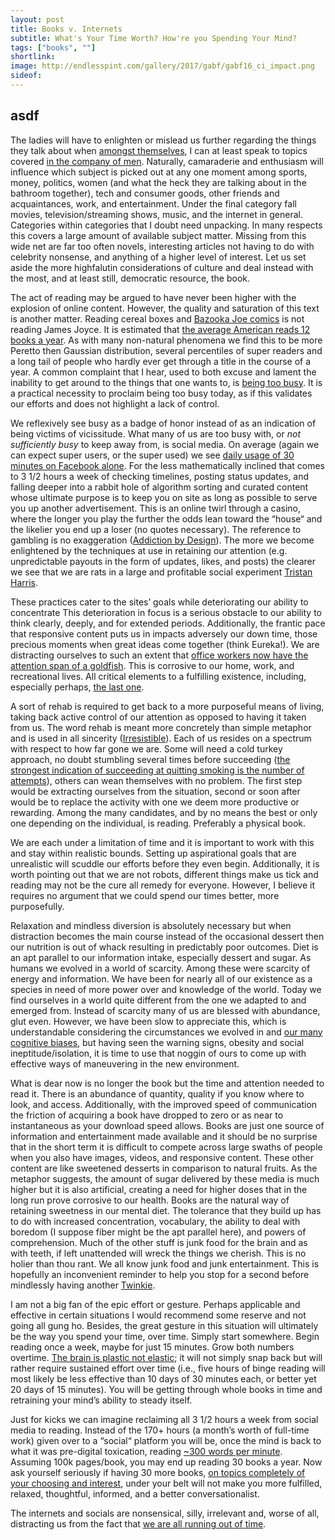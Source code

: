 ```yaml
---
layout: post
title: Books v. Internets
subtitle: What's Your Time Worth? How're you Spending Your Mind?
tags: ["books", ""]
shortlink: 
image: http://endlesspint.com/gallery/2017/gabf/gabf16_ci_impact.png
sideof: 
---
```



## asdf

The ladies will have to enlighten or mislead us further regarding the things they talk about when [amongst themselves](https://youtu.be/tIrOGH3MUw0), I can at least speak to topics covered [in the company of men](http://www.imdb.com/title/tt0119361/). Naturally, camaraderie and enthusiasm will influence which subject is picked out at any one moment among sports, money, politics, women (and what the heck they are talking about in the bathroom together), tech and consumer goods, other friends and acquaintances, work, and entertainment. Under the final category fall movies, television/streaming shows, music, and the internet in general. Categories within categories that I doubt need unpacking. In many respects this covers a large amount of available subject matter. Missing from this wide net are far too often novels, interesting articles not having to do with celebrity nonsense, and anything of a higher level of interest. Let us set aside the more highfalutin considerations of culture and deal instead with the most, and at least still, democratic resource, the book.

The act of reading may be argued to have never been higher with the explosion of online content. However, the quality and saturation of this text is another matter. Reading cereal boxes and [Bazooka Joe comics](http://www.bazookajoecomics.com/) is not reading James Joyce. It is estimated that [the average American reads 12 books a year](http://www.pewinternet.org/2016/09/01/book-reading-2016-appendix-a/). As with many non-natural phenomena we find this to be more Peretto then Gaussian distribution, several percentiles of super readers and a long tail of people who hardly ever get through a title in the course of a year. A common complaint that I hear, used to both excuse and lament the inability to get around to the things that one wants to, is [being too busy](https://www.youtube.com/watch?v=WWyV_GaH7K0). It is a practical necessity to proclaim being too busy today, as if this validates our efforts and does not highlight a lack of control. 

We reflexively see busy as a badge of honor instead of as an indication of being victims of vicissitude. What many of us are too busy with, or _not sufficiently busy_ to keep away from, is social media. On average (again we can expect super users, or the super used) we see [daily usage of 30 minutes on Facebook alone](https://www.ted.com/talks/adam_alter_why_our_screens_make_us_less_happy#t-287047). For the less mathematically inclined that comes to 3 1/2 hours a week of checking timelines, posting status updates, and falling deeper into a rabbit hole of algorithm sorting and curated content whose ultimate purpose is to keep you on site as long as possible to serve you up another advertisement. This is an online twirl through a casino, where the longer you play the further the odds lean toward the “house“ and the likelier you end up a loser (no quotes necessary). The reference to gambling is no exaggeration ([Addiction by Design](https://press.princeton.edu/titles/9156.html)). The more we become enlightened by the techniques at use in retaining our attention (e.g. unpredictable payouts in the form of updates, likes, and posts) the clearer we see that we are rats in a large and profitable social experiment [Tristan Harris](http://www.tristanharris.com/essays/).  

These practices cater to the sites’ goals while deteriorating our ability to concentrate This deterioration in focus is a serious obstacle to our ability to think clearly, deeply, and for extended periods. Additionally, the frantic pace that responsive content puts us in impacts adversely our down time, those precious moments when great ideas come together (think Eureka!). We are distracting ourselves to such an extent that [office workers now have the attention span of a goldfish](http://time.com/3858309/attention-spans-goldfish/). This is corrosive to our home, work, and recreational lives. All critical elements to a fulfilling existence, including, especially perhaps, [the last one](http://www.zpub.com/notes/idle.html).

A sort of rehab is required to get back to a more purposeful means of living, taking back active control of our attention as opposed to having it taken from us. The word rehab is meant more concretely than simple metaphor and is used in all sincerity ([Irresistible](http://adamalterauthor.com/irresistible/)). Each of us resides on a spectrum with respect to how far gone we are. Some will need a cold turkey approach, no doubt stumbling several times before succeeding ([the strongest indication of succeeding at quitting smoking is the number of attempts](https://www.healthline.com/health-news/quitting-smoking-expect-failure-before-you-succeed#5)), others can wean themselves with no problem. The first step would be extracting ourselves from the situation, second or soon after would be to replace the activity with one we deem more productive or rewarding. Among the many candidates, and by no means the best or only one depending on the individual, is reading. Preferably a physical book.

We are each under a limitation of time and it is important to work with this and stay within realistic bounds. Setting up aspirational goals that are unrealistic will scuddle our efforts before they even begin. Additionally, it is worth pointing out that we are not robots, different things make us tick and reading may not be the cure all remedy for everyone. However, I believe it requires no argument that we could spend our times better, more purposefully. 

Relaxation and mindless diversion is absolutely necessary but when distraction becomes the main course instead of the occasional dessert then our nutrition is out of whack resulting in predictably poor outcomes. Diet is an apt parallel to our information intake, especially dessert and sugar. As humans we evolved in a world of scarcity. Among these were scarcity of energy and information. We have been for nearly all of our existence as a species in need of more power over and knowledge of the world. Today we find ourselves in a world quite different from the one we adapted to and emerged from. Instead of scarcity many of us are blessed with abundance, glut even. However, we have been slow to appreciate this, which is understandable considering the circumstances we evolved in and [our many cognitive biases](https://en.wikipedia.org/wiki/List_of_cognitive_biases), but having seen the warning signs, obesity and social ineptitude/isolation, it is time to use that noggin of ours to come up with effective ways of maneuvering in the new environment.

What is dear now is no longer the book but the time and attention needed to read it. There is an abundance of quantity, quality if you know where to look, and access. Additionally, with the improved speed of communication the friction of acquiring a book have dropped to zero or as near to instantaneous as your download speed allows. Books are just one source of information and entertainment made available and it should be no surprise that in the short term it is difficult to compete across large swaths of people when you also have images, videos, and responsive content. These other content are like sweetened desserts in comparison to natural fruits. As the metaphor suggests, the amount of sugar delivered by these media is much higher but it is also artificial, creating a need for higher doses that in the long run prove corrosive to our health. Books are the natural way of retaining sweetness in our mental diet. The tolerance that they build up has to do with increased concentration, vocabulary, the ability to deal with boredom (I suppose fiber might be the apt parallel here), and powers of comprehension. Much of the other stuff is junk food for the brain and as with teeth, if left unattended will wreck the things we cherish. This is no holier than thou rant. We all know junk food and junk entertainment. This is hopefully an inconvenient reminder to help you stop for a second before mindlessly having another [Twinkie](https://youtu.be/Px-CBHd0miI).

I am not a big fan of the epic effort or gesture. Perhaps applicable and effective in certain situations I would recommend some reserve and not going all gung ho. Besides, the great gesture in this situation will ultimately be the way you spend your time, over time. Simply start somewhere. Begin reading once a week, maybe for just 15 minutes. Grow both numbers overtime. [The brain is plastic not elastic](http://www.begin2dig.com/2009/06/plastic-vs-elastic-when-talking-about.html); it will not simply snap back but will rather require sustained effort over time (i.e., five hours of binge reading will most likely be less effective than 10 days of 30 minutes each, or better yet 20 days of 15 minutes). You will be getting through whole books in time and retraining your mind’s ability to steady itself.

Just for kicks we can imagine reclaiming all 3 1/2 hours a week from social media to reading. Instead of the 170+ hours (a month’s worth of full-time work) given over to a “social“ platform you will be, once the mind is back to what it was pre-digital toxication, reading [~300 words per minute](https://www.forbes.com/sites/brettnelson/2012/06/04/do-you-read-fast-enough-to-be-successful/?ref=pcrorganicgglunkwn&prid=pcseogglunkwn#37dee260462e). Assuming 100k pages/book, you may end up reading 30 books a year. Now ask yourself seriously if having 30 more books, [on topics completely of your choosing and interest](https://www.personalcreations.com/blog/how-long-does-it-take-to-read-popular-books), under your belt will not make you more fulfilled, relaxed, thoughtful, informed, and a better conversationalist.


The internets and socials are nonsensical, silly, irrelevant and, worse of all, distracting us from the fact that [we are all running out of time](http://lithub.com/how-many-books-will-you-read-before-you-die/). 

